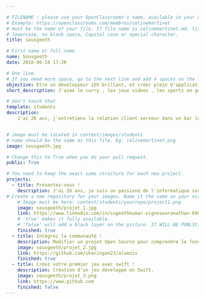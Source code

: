 ```yaml
---

# FILENAME : please use your OpenClassrooms's name, available in your url.
# Example: https://openclassrooms.com/membres/celinemartinet
# must be the name of your file. If file name is celinemartinet.md, title is celinemartinet.
# lowercase, no blank space, Capital case or special character.
title: sousgeeth

# First name or full name
name: Sousgeeth
date: 2018-06-18 17:20

# One line.
# If you need more space, go to the next line and add 4 spaces on the left, as in 'description'.
objective: Etre un developpeur iOS brillant, et créer plein d'applications.
short_description: J'aime le curry , les jeux videos , les sports en general.

# don't touch that
template: students
description:
    J'ai 26 ans, j'entretiens la relation client serveur dans un bar les week-ends. Et j'étais à l'UPMC.


# image must be located in content/images/students
# name should be the same as this file. Eg: celinemartinet.png
image: sousgeeth.jpg

# Change this to True when you do your pull request.
public: True

# You need to keep the exact same structure for each new project.
projects:
  - title: Présentez-vous !
    description: J'ai 26 ans, je suis un passioné de l'informatique surtout de la programmation, et je pratique beaucoup de sports, et je travaille en tant que serveur les week-ends.
# Create a new repository for your images. Name it the same as your nickname and profile picture.
    # Image must be here: content/students/yourrepo/project1.png
    image: sousgeeth/projet_1.jpg
    link: https://www.linkedin.com/in/sugeethkumar-vigneswaranathan-6993a3166
    # 'true' makes it fully available.
    # 'false' will add a black layer on the picture. IT WILL BE PUBLIC!
    finished: true
  - title: Intégrez la communauté !
    description: Modifier un projet Open Source pour comprendre le fonctionnement de Git, de Github et des pull requests.
    image: sousgeeth/projet_2.jpg
    link: https://github.com/sharingan23/alumnis
    finished: true
  - title: Créez votre premier jeu avec swift !
    description: Création d’un jeu développé en Swift.
    image: sousgeeth/projet_3.png
    link: https://www.github.com
    finished: false
---
```

